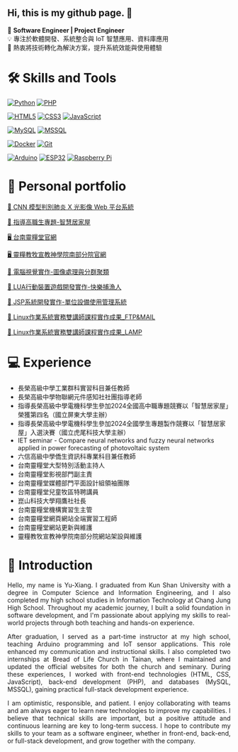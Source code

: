 ## Hi, this is my github page. 👋

🎯 **Software Engineer | Project Engineer**  
💡 專注於軟體開發、系統整合與 IoT 智慧應用、資料庫應用<br>
🚀 熱衷將技術轉化為解決方案，提升系統效能與使用體驗

🛠 Skills and Tools
===
<!-- 程式語言 -->
[![Python](https://img.shields.io/badge/Python-3776AB?logo=python&logoColor=white&style=flat)]()
[![PHP](https://img.shields.io/badge/PHP-777BB4?logo=php&logoColor=white&style=flat)]()

<!-- 前端技術 -->
[![HTML5](https://img.shields.io/badge/HTML5-E34F26?logo=html5&logoColor=white&style=flat)]()
[![CSS3](https://img.shields.io/badge/CSS3-1572B6?logo=css3&logoColor=white&style=flat)]()
[![JavaScript](https://img.shields.io/badge/JavaScript-F7DF1E?logo=javascript&logoColor=black&style=flat)]()

<!-- 資料庫 -->
[![MySQL](https://img.shields.io/badge/MySQL-4479A1?logo=mysql&logoColor=white&style=flat)]()
[![MSSQL](https://img.shields.io/badge/Microsoft%20SQL%20Server-CC2927?logo=microsoftsqlserver&logoColor=white&style=flat)]()

<!-- 工具與平台 -->
[![Docker](https://img.shields.io/badge/Docker-2496ED?logo=docker&logoColor=white&style=flat)]()
[![Git](https://img.shields.io/badge/Git-F05032?logo=git&logoColor=white&style=flat)]()

<!-- 硬體 -->
[![Arduino](https://img.shields.io/badge/Arduino-00979D?logo=arduino&logoColor=white&style=flat)]()
[![ESP32](https://img.shields.io/badge/ESP32-000000?logo=espressif&logoColor=white&style=flat)]()
[![Raspberry Pi](https://img.shields.io/badge/Raspberry%20Pi-A22846?logo=raspberrypi&logoColor=white&style=flat)]()

:bookmark_tabs: Personal portfolio
===
[📄 CNN 模型判別肺炎 X 光影像 Web 平台系統](./docs/專題報告書-CNN_final.pdf)

[📄 指導高職生專題-智慧居家屋](./docs/2024全國大專暨高中職學生專題製作競賽企劃書(智慧居家屋).pdf)

[🖥 台南靈糧堂官網](http://www.tnllc.org.tw/)

[🖥 靈糧教牧宣教神學院南部分院官網](http://llpmtstb.org/)

[📄 電腦視覺實作-圖像處理與分群聚類](./docs/電腦視覺實務B.pdf)

[📄 LUA行動裝置遊戲開發實作-快樂捕漁人](./docs/快樂捕漁人(LUA).pdf)

[📄 JSP系統開發實作-單位設備使用管理系統](./docs/軟體工程期末報告_188.pdf)

[📄 Linux作業系統實務雙講師課程實作成果_FTP&MAIL](./docs/Linux作業系統實務雙講師課程實作成果_FTP&MAIL.pdf)

[📄 Linux作業系統實務雙講師課程實作成果_LAMP](./docs/Linux作業系統實務雙講師課程實作成果_LAMP.pdf)

:computer: Experience
===
* 長榮高級中學工業群科實習科目兼任教師
* 長榮高級中學物聯網元件感知社社團指導老師
* 指導長榮高級中學電機科學生參加2024全國高中職專題競賽以「智慧居家屋」榮獲第四名（國立屏東大學主辦）
* 指導長榮高級中學電機科學生參加2024全國學生專題製作競賽以「智慧居家屋」入選決賽（國立虎尾科技大學主辦）
* IET seminar - Compare neural networks and fuzzy neural networks applied in power forecasting of photovoltaic system
* 六信高級中學僑生資訊科專業科目兼任教師
* 台南靈糧堂大型特別活動主持人
* 台南靈糧堂影視部門副主責
* 台南靈糧堂媒體部門平面設計組領袖團隊
* 台南靈糧堂兒童牧區特聘講員
* 崑山科技大學翔鷹社社長
* 台南靈糧堂機構實習生主管
* 台南靈糧堂網頁網站全端實習工程師
* 台南靈糧堂網站更新與維護
* 靈糧教牧宣教神學院南部分院網站架設與維護

📌 Introduction
===
<div style="text-align: justify;">
Hello, my name is Yu-Xiang. I graduated from Kun Shan University with a degree in Computer Science and Information Engineering, and I also completed my high school studies in Information Technology at Chang Jung High School. Throughout my academic journey, I built a solid foundation in software development, and I'm passionate about applying my skills to real-world projects through both teaching and hands-on experience.

After graduation, I served as a part-time instructor at my high school, teaching Arduino programming and IoT sensor applications. This role enhanced my communication and instructional skills. I also completed two internships at Bread of Life Church in Tainan, where I maintained and updated the official websites for both the church and seminary. During these experiences, I worked with front-end technologies (HTML, CSS, JavaScript), back-end development (PHP), and databases (MySQL, MSSQL), gaining practical full-stack development experience.

I am optimistic, responsible, and patient. I enjoy collaborating with teams and am always eager to learn new technologies to improve my capabilities. I believe that technical skills are important, but a positive attitude and continuous learning are key to long-term success. I hope to contribute my skills to your team as a software engineer, whether in front-end, back-end, or full-stack development, and grow together with the company.
</div>

